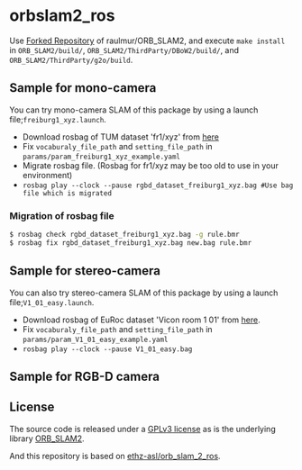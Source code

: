 orbslam2_ros
====

Use [Forked Repository](https://github.com/Shuhei-YOSHIDA/ORB_SLAM2) of raulmur/ORB_SLAM2,
and execute `make install` in `ORB_SLAM2/build/`, `ORB_SLAM2/ThirdParty/DBoW2/build/`, and `ORB_SLAM2/ThirdParty/g2o/build`.

## Sample for mono-camera
You can try mono-camera SLAM of this package by using a launch file;`freiburg1_xyz.launch`.
* Download rosbag of TUM dataset 'fr1/xyz' from [here](https://vision.in.tum.de/data/datasets/rgbd-dataset/download#)
* Fix `vocaburaly_file_path` and `setting_file_path` in `params/param_freiburg1_xyz_example.yaml`
* Migrate rosbag file. (Rosbag for fr1/xyz may be too old to use in your environment)
* `rosbag play --clock --pause rgbd_dataset_freiburg1_xyz.bag #Use bag file which is migrated`

### Migration of rosbag file
```bash
$ rosbag check rgbd_dataset_freiburg1_xyz.bag -g rule.bmr
$ rosbag fix rgbd_dataset_freiburg1_xyz.bag new.bag rule.bmr
```

## Sample for stereo-camera
You can also try stereo-camera SLAM of this package by using a launch file;`V1_01_easy.launch`.
* Download rosbag of EuRoc dataset 'Vicon room 1 01' from [here](https://projects.asl.ethz.ch/datasets/doku.php?id=kmavvisualinertialdatasets).
* Fix `vocaburaly_file_path` and `setting_file_path` in `params/param_V1_01_easy_example.yaml`
* `rosbag play --clock --pause V1_01_easy.bag`

## Sample for RGB-D camera

## License
The source code is released under a [GPLv3 license](https://github.com/raulmur/ORB_SLAM2/blob/master/License-gpl.txt) as is the underlying library [ORB_SLAM2](https://github.com/raulmur/ORB_SLAM2).

And this repository is based on [ethz-asl/orb_slam_2_ros](https://github.com/ethz-asl/orb_slam_2_ros).
